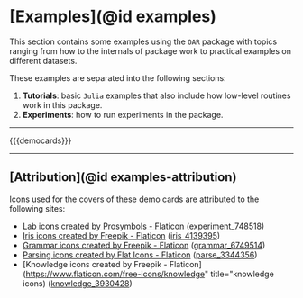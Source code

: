 # [Examples](@id examples)

This section contains some examples using the `OAR` package with topics ranging from how to the internals of package work to practical examples on different datasets.

These examples are separated into the following sections:

1. **Tutorials**: basic `Julia` examples that also include how low-level routines work in this package.
2. **Experiments**: how to run experiments in the package.

---

{{{democards}}}

---

## [Attribution](@id examples-attribution)

Icons used for the covers of these demo cards are attributed to the following sites:

- [Lab icons created by Prosymbols - Flaticon](https://www.flaticon.com/free-icons/lab) ([experiment_748518](https://www.flaticon.com/free-icon/experiment_748518))
- [Iris icons created by Freepik - Flaticon](https://www.flaticon.com/free-icons/iris) ([iris_4139395](https://www.flaticon.com/free-icon/iris_4139395))
- [Grammar icons created by Freepik - Flaticon](https://www.flaticon.com/free-icons/grammar) ([grammar_6749514](https://www.flaticon.com/free-icon/grammar_6749514))
- [Parsing icons created by Flat Icons - Flaticon](https://www.flaticon.com/free-icons/parsing) ([parse_3344356](https://www.flaticon.com/free-icon/parse_3344356))
- [Knowledge icons created by Freepik - Flaticon](https://www.flaticon.com/free-icons/knowledge" title="knowledge icons) ([knowledge_3930428](https://www.flaticon.com/free-icon/knowledge_3930428))
